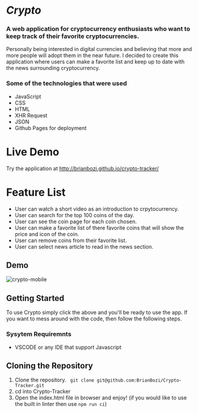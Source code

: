 # _Crypto_
### A web application for cryptocurrency enthusiasts who want to keep track of their favorite cryptocurrencies.

Personally being interested in digital currencies and believing that more and more people will adopt them in the near future. I decided to create this application where users can make a favorite list and keep up to date with the news surrounding cryptocurrency.

### Some of the technologies that were used
- JavaScript
- CSS
- HTML
- XHR Request
- JSON
- Github Pages for deployment


# Live Demo
Try the application at <http://brianbozi.github.io/crypto-tracker/>

# Feature List
- User can watch a short video as an introduction to crpytocurrency.
- User can search for the top 100 coins of the day.
- User can see the coin page for each coin chosen.
- User can make a favorite list of there favorite coins that will show the price and icon of the coin.
- User can remove coins from their favorite list.
- User can select news article to read in the news section.

## Demo
![crypto-mobile](https://user-images.githubusercontent.com/70422100/128580002-3f6c4fc2-1234-4d85-9f9d-d144f616137e.gif)

## Getting Started
To use Crypto simply  click the above and you'll be ready to use the app.
If you want to mess around with the code, then follow the following steps.
### Sysytem Requiremnts 
- VSCODE or any IDE that support Javascript

## Cloning the Repository
1. Clone the repository. 
    ``` git clone git@github.com:BrianBozi/Crypto-Tracker.git```
2. cd into Crypto-Tracker
3. Open the index.html file in browser and enjoy! 
(if you would like to use the built in linter then use ```npm run ci```)

